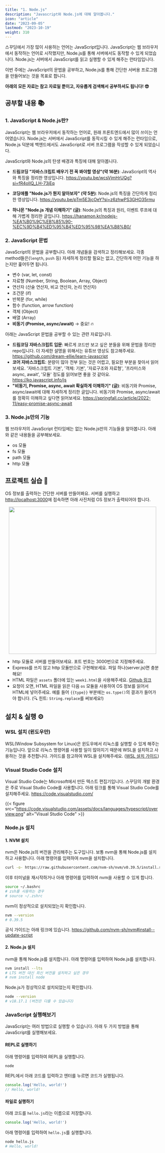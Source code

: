 ```yaml
---
title: "1. Node.js"
description: "Javascript와 Node.js에 대해 알아봅니다."
icon: "article"
date: "2023-09-05"
lastmod: "2023-10-19"
weight: 310
---
```


스꾸딩에서 가장 많이 사용하는 언어는 JavaScript입니다. JavaScript는 웹 브라우저에서 동작하는 언어로 시작했지만, Node.js를 통해 서버에서도 동작할 수 있게 되었습니다. Node.js는 서버에서 JavaScript를 읽고 실행할 수 있게 해주는 런타임입니다.

이번 주에는 JavaScript의 문법을 공부하고, Node.js를 통해 간단한 서버용 프로그램을 만들어보는 것을 목표로 합니다.

**아래의 모든 자료는 참고 자료일 뿐이고, 자유롭게 검색해서 공부하셔도 됩니다! 😎**

## 공부할 내용 📚

### 1. JavaScript & Node.js란?

JavaScript는 웹 브라우저에서 동작하는 언어로, 원래 프론트엔드에서 많이 쓰이는 언어였습니다. Node.js는 서버에서 JavaScript를 동작시킬 수 있게 해주는 런타임으로, Node.js 덕분에 백엔드에서도 JavaScript로 서버 프로그램을 작성할 수 있게 되었습니다.

JavaScript와 Node.js의 탄생 배경과 특징에 대해 알아봅니다.

- **드림코딩 "자바스크립트 배우기 전 꼭 봐야할 영상"(약 16분)**: JavaScript의 역사와 특징을 정리한 영상입니다.
  https://youtu.be/wcsVjmHrUQg?si=fR4oIIQ_LH-73jEq

- **코딩애플 "Node.js가 뭔지 알아보자" (약 5분)**: Node.js의 특징을 간단하게 정리한 영상입니다.
  https://youtu.be/pTm5E3jcOeY?si=z6zhwPS3GHO35rmu

- **하나몬 "Node.js 개념 이해하기" (글)**: Node.js의 특징과 원리, 이벤트 루프에 대해 가볍게 정리한 글입니다.
  https://hanamon.kr/nodejs-%EA%B0%9C%EB%85%90-%EC%9D%B4%ED%95%B4%ED%95%98%EA%B8%B0/

### 2. JavaScript 문법

JavaScript의 문법을 공부합니다. 아래 개념들을 검색하고 정리해보세요. 각종 method들은(`length`, `push` 등) 자세하게 정리할 필요는 없고, 간단하게 어떤 기능을 하는지만 훑어두면 됩니다.

- 변수 (var, let, const)
- 자료형 (Number, String, Boolean, Array, Object)
- 연산자 (산술 연산자, 비교 연산자, 논리 연산자)
- 조건문 (if)
- 반복문 (for, while)
- 함수 (function, arrow function)
- 객체 (Object)
- 배열 (Array)
- **비동기 (Promise, async/await)** → 중요! 🔥

아래는 JavaScript 문법을 공부할 수 있는 관련 자료입니다.

- **드림코딩 자바스크립트 입문**: 빠르게 코드만 보고 싶은 분들을 위해 문법을 정리한 repo입니다. 더 자세한 설명을 위해서는 유튜브 영상도 참고해주세요.
  https://github.com/dream-ellie/learn-javascript
- **코어 자바스크립트**: 분량이 많아 전부 읽는 것은 어렵고, 필요한 부분을 찾아서 읽어보세요. '자바스크립트 기본', '객체: 기본', '자료구조와 자료형', '프라미스와 async, await', '모듈' 정도를 읽어보면 좋을 것 같아요.
  https://ko.javascript.info/js
- **"비동기, Promise, async, await 확실하게 이해하기" (글)**: 비동기와 Promise, async/await에 대해 자세하게 정리한 글입니다. 비동기와 Promise, async/await를 정확히 이해하고 싶다면 읽어보세요.
  https://springfall.cc/article/2022-11/easy-promise-async-await

### 3. Node.js만의 기능

웹 브라우저의 JavaScript 런타임에는 없는 Node.js만의 기능들을 알아봅니다. 아래와 같은 내용들을 공부해보세요.

- os 모듈
- fs 모듈
- path 모듈
- http 모듈

## 프로젝트 실습 🎈

OS 정보를 출력하는 간단한 서버를 만들어봐요. 서버를 실행하고 [http://localhost:3000](http://localhost:3000)에 접속하면 아래 사진처럼 OS 정보가 출력되어야 합니다.

<p align="center">
  <img src="../images/week1-lab.webp" width="480">
</p>

- http 모듈로 서버를 만들어보세요. 포트 번호는 3000번으로 지정해주세요.
- Express를 쓰지 않고 http 모듈만으로 구현해보세요. 파일 하나(server.js)면 충분해요!
- HTML 파일은 `assets` 폴더에 있는 `week1.html`을 사용해주세요. [Github 링크](https://github.com/skkuding/cookbook/blob/main/content/docs/infra/assets/week1.html)
- 요청이 오면, HTML 파일을 읽은 다음 `os` 모듈을 사용하여 OS 정보를 읽어서 HTML에 넣어주세요. 예를 들어 `{{type}}` 부분에는 `os.type()`의 결과가 들어가야 합니다. (🔍 힌트: `String.replace`를 써보세요!)

## 설치 & 실행 ⚙️

### WSL 설치 (윈도우만)

WSL(Window Subsystem for Linux)은 윈도우에서 리눅스를 실행할 수 있게 해주는 기능입니다. 앞으로 리눅스 명령어를 사용할 일이 많아지기 때문에 WSL을 설치하고 사용하는 것을 추천합니다. 가이드를 참고하여 WSL을 설치해주세요. ([WSL 설치 가이드](Install%20WSL.md))

### Visual Studio Code 설치

Visual Studio Code는 Microsoft에서 만든 텍스트 편집기입니다. 스꾸딩의 개발 환경은 주로 Visual Studio Code를 사용합니다. 아래 링크를 통해 Visual Studio Code를 설치해주세요.
https://code.visualstudio.com/

{{< figure src="https://code.visualstudio.com/assets/docs/languages/typescript/overview.png" alt="Visual Studio Code" >}}

### Node.js 설치

#### 1. NVM 설치

nvm은 Node.js의 버전을 관리해주는 도구입니다. 보통 nvm을 통해 Node.js를 설치하고 사용합니다. 아래 명령어를 입력하여 nvm을 설치합니다.

```bash
curl -o- https://raw.githubusercontent.com/nvm-sh/nvm/v0.39.5/install.sh | bash
```

이후 터미널을 재시작하거나 아래 명령어를 입력하여 nvm을 사용할 수 있게 합니다.

```bash
source ~/.bashrc
# zsh를 사용하는 경우
# source ~/.zshrc
```

nvm이 정상적으로 설치되었는지 확인합니다.

```bash
nvm --version
# 0.39.5
```

공식 가이드는 아래 링크에 있습니다.
https://github.com/nvm-sh/nvm#install--update-script

#### 2. Node.js 설치

nvm을 통해 Node.js를 설치합니다. 아래 명령어를 입력하여 Node.js를 설치합니다.

```bash
nvm install --lts
# LTS 버전 대신 최신 버전을 설치하고 싶은 경우
# nvm install node
```

Node.js가 정상적으로 설치되었는지 확인합니다.

```bash
node --version
# v18.17.1 (버전은 다를 수 있습니다)
```

### JavaScript 실행해보기

JavaScript는 여러 방법으로 실행할 수 있습니다. 아래 두 가지 방법을 통해 JavaScript를 실행해보세요.

#### REPL로 실행하기

아래 명령어를 입력하여 REPL을 실행합니다.

```bash
node
```

REPL에서 아래 코드를 입력하고 엔터를 누르면 코드가 실행됩니다.

```javascript
console.log('Hello, world!')
// Hello, world!
```

#### 파일로 실행하기

아래 코드를 `hello.js`라는 이름으로 저장합니다.

```javascript
console.log('Hello, world!')
```

아래 명령어를 입력하여 `hello.js`를 실행합니다.

```bash
node hello.js
# Hello, world!
```
